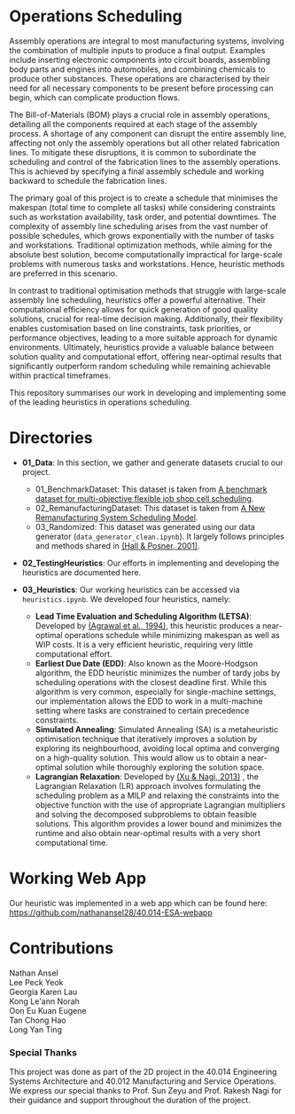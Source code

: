 # Operations Scheduling

Assembly operations are integral to most manufacturing systems, involving the combination of multiple inputs to produce a final output. Examples include inserting electronic components into circuit boards, assembling body parts and engines into automobiles, and combining chemicals to produce other substances. These operations are characterised by their need for all necessary components to be present before processing can begin, which can complicate production flows. 

The Bill-of-Materials (BOM) plays a crucial role in assembly operations, detailing all the components required at each stage of the assembly process. A shortage of any component can disrupt the entire assembly line, affecting not only the assembly operations but all other related fabrication lines. To mitigate these disruptions, it is common to subordinate the scheduling and control of the fabrication lines to the assembly operations. This is achieved by specifying a final assembly schedule and working backward to schedule the fabrication lines. 

The primary goal of this project is to create a schedule that minimises the makespan (total time to complete all tasks) while considering constraints such as workstation availability, task order, and potential downtimes. The complexity of assembly line scheduling arises from the vast number of possible schedules, which grows exponentially with the number of tasks and workstations. Traditional optimization methods, while aiming for the absolute best solution, become computationally impractical for large-scale problems with numerous tasks and workstations. Hence, heuristic methods are preferred in this scenario.

In contrast to traditional optimisation methods that struggle with large-scale assembly line scheduling, heuristics offer a powerful alternative. Their computational efficiency allows for quick generation of good quality solutions, crucial for real-time decision making. Additionally, their flexibility enables customisation based on line constraints, task priorities, or performance objectives, leading to a more suitable approach for dynamic environments. Ultimately, heuristics provide a valuable balance between solution quality and computational effort, offering near-optimal results that significantly outperform random scheduling while remaining achievable within practical timeframes.

This repository summarises our work in developing and implementing some of the leading heuristics in operations scheduling.

# Directories
- **01_Data**: In this section, we gather and generate datasets crucial to our project.  
  -  01_BenchmarkDataset: This dataset is taken from [A benchmark dataset for multi-objective flexible job shop cell scheduling](https://data.mendeley.com/datasets/rtzby7pv7m/1).
  -  02_RemanufacturingDataset: This dataset is taken from [A New Remanufacturing System Scheduling Model](https://figshare.com/articles/dataset/A_New_Remanufacturing_System_Scheduling_Model_with_Diversified_Reprocessing_Routes_Using_a_Hybrid_Meta-heuristic_Algorithm/17026007?file=31488986).
  -  03_Randomized: This dataset was generated using our data generator (`data_generator_clean.ipynb`). It largely follows principles and methods shared in [(Hall & Posner, 2001)](https://doi.org/10.1287/opre.49.6.854.10014). 

- **02_TestingHeuristics**: Our efforts in implementing and developing the heuristics are documented here.
- **03_Heuristics**: Our working heuristics can be accessed via `heuristics.ipynb`. We developed four heuristics, namely: 
  - **Lead Time Evaluation and Scheduling Algorithm (LETSA)**: Developed by [(Agrawal et al., 1994)](https://doi.org/10.1080/15458830.1996.11770710), this heuristic produces a near-optimal operations schedule while minimizing makespan as well as WIP costs. It is a very efficient heuristic, requiring very little computational effort.
  - **Earliest Due Date (EDD)**: Also known as the Moore-Hodgson algorithm, the EDD heuristic minimizes the number of tardy jobs by scheduling operations with the closest deadline first. While this algorithm is very common, especially for single-machine settings, our implementation allows the EDD to work in a multi-machine setting where tasks are constrained to certain precedence constraints.
  - **Simulated Annealing**: Simulated Annealing (SA) is a metaheuristic optimisation technique that iteratively improves a solution by exploring its neighbourhood, avoiding local optima and converging on a high-quality solution. This would allow us to obtain a near-optimal solution while thoroughly exploring the solution space.
  - **Lagrangian Relaxation**: Developed by [(Xu & Nagi, 2013)](https://doi.org/10.1109/tase.2013.2259816) , the Lagrangian Relaxation (LR) approach involves formulating the scheduling problem as a MILP and relaxing the constraints into the objective function with the use of appropriate Lagrangian multipliers and solving the decomposed subproblems to obtain feasible solutions. This algorithm provides a lower bound and minimizes the runtime and also obtain near-optimal results with a very short computational time.
 
# Working Web App

Our heuristic was implemented in a web app which can be found here: https://github.com/nathanansel28/40.014-ESA-webapp

# Contributions
Nathan Ansel \
Lee Peck Yeok \
Georgia Karen Lau \
Kong Le'ann Norah \
Oon Eu Kuan Eugene \
Tan Chong Hao \
Long Yan Ting

### Special Thanks
This project was done as part of the 2D project in the 40.014 Engineering Systems Architecture and 40.012 Manufacturing and Service Operations. We express our special thanks to Prof. Sun Zeyu and Prof. Rakesh Nagi for their guidance and support throughout the duration of the project. 

